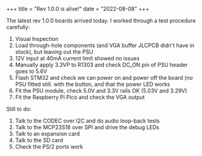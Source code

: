 +++
title = "Rev 1.0.0 is alive!"
date = "2022-08-08"
+++


The latest rev 1.0.0 boards arrived today. I worked through a test procedure carefully:

1. Visual Inspection
2. Load through-hole components (and VGA buffer JLCPCB didn't have in stock), but leaving out the PSU
3. 12V input at 40mA current limit showed no issues
4. Manually apply 3.3VP to R1303 and check DC_ON pin of PSU header goes to 5.6V
5. Flash STM32 and check we can power on and power off the board (no PSU fitted still. with the button, and that the power LED works
6. Fit the PSU module, check 5.0V and 3.3V rails OK (5.03V and 3.29V)
7. Fit the Raspberry Pi Pico and check the VGA output

Still to do:

1. Talk to the CODEC over I2C and do audio loop-back tests
2. Talk to the MCP23S18 over SPI and drive the debug LEDs
3. Talk to an expansion card
4. Talk to the SD card
5. Check the PS/2 ports work
